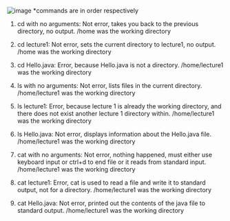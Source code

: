 ![image](https://github.com/jgu0453/CSE-15L-lab-reports/assets/119398520/fda2ff5e-220b-42f1-8538-21fdbf7a7e29)
*commands are in order respectively

1. cd with no arguments: Not error, takes you back to the previous directory, no output.
   /home was the working directory
   
2. cd lecture1: Not error, sets the current directory to lecture1, no output.
   /home was the working directory
   
3. cd Hello.java: Error, because Hello.java is not a directory.
   /home/lecture1 was the working directory
   
4. ls with no arguments: Not error, lists files in the current directory.
   /home/lecture1 was the working directory
   
5. ls lecture1: Error, because lecture 1 is already the working directory,
   and there does not exist another lecture 1 directory within.
   /home/lecture1 was the working directory
   
6. ls Hello.java: Not error, displays information about the Hello.java file.
   /home/lecture1 was the working directory

7. cat with no arguments: Not error, nothing happened, must either use keyboard input or ctrl+d
   to end file or it reads from standard input.
   /home/lecture1 was the working directory

8. cat lecture1: Error, cat is used to read a file and write it to standard output, not for a directory.
   /home/lecture1 was the working directory

9. cat Hello.java: Not error, printed out the contents of the java file to standard output.
    /home/lecture1 was the working directory
